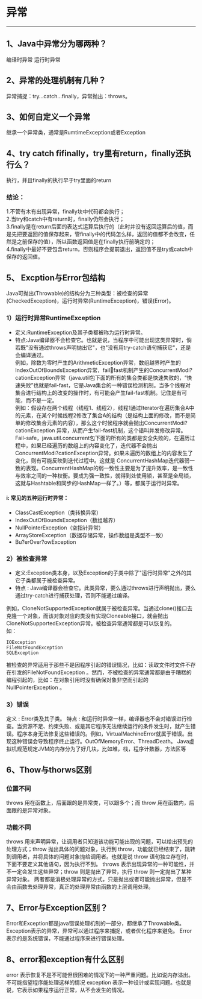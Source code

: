 # 异常

---


## 1、Java中异常分为哪两种？
编译时异常
		运行时异常

## 2、异常的处理机制有几种？
异常捕捉：try…catch…finally，异常抛出：throws。

## 3、如何自定义一个异常
继承一个异常类，通常是RumtimeException或者Exception

## 4、try catch fifinally，try里有return，finally还执行么？
执行，并且finally的执行早于try里面的return<br>

### 结论：
1.不管有木有出现异常，finally块中代码都会执行；<br>
2.当try和catch中有return时，finally仍然会执行；<br>
3.finally是在return后面的表达式运算后执行的（此时并没有返回运算后的值，而是先把要返回的值保存起来，管finally中的代码怎么样，返回的值都不会改变，任然是之前保存的值），所以函数返回值是在finally执行前确定的；<br>
4.finally中最好不要包含return，否则程序会提前退出，返回值不是try或catch中保存的返回值。

## 5、 Excption与Error包结构
Java可抛出(Throwable)的结构分为三种类型：被检查的异常(CheckedException)，运行时异常(RuntimeException)，错误(Error)。
### 1）运行时异常RuntimeException
- 定义:RuntimeException及其子类都被称为运行时异常。<br>
- 特点:Java编译器不会检查它。也就是说，当程序中可能出现这类异常时，倘若既"没有通过throws声明抛出它"，也"没有用try-catch语句捕获它"，还是会编译通过。<br>
例如，除数为零时产生的ArithmeticException异常，数组越界时产生的IndexOutOfBoundsException异常，fail￾fast机制产生的ConcurrentModi?cationException异常（java.util包下面的所有的集合类都是快速失败的，“快速失败”也就是fail-fast，它是Java集合的一种错误检测机制。当多个线程对集合进行结构上的改变的操作时，有可能会产生fail-fast机制。记住是有可能，而不是一定。<br>
例如：假设存在两个线程（线程1、线程2），线程1通过Iterator在遍历集合A中的元素，在某个时候线程2修改了集合A的结构（是结构上面的修改，而不是简单的修改集合元素的内容），那么这个时候程序就会抛出ConcurrentModi?cationException 异常，从而产生fail-fast机制，这个错叫并发修改异常。Fail-safe，java.util.concurrent包下面的所有的类都是安全失败的，在遍历过程中，如果已经遍历的数组上的内容变化了，迭代器不会抛出ConcurrentModi?cationException异常。如果未遍历的数组上的内容发生了变化，则有可能反映到迭代过程中。这就是
ConcurrentHashMap迭代器弱一致的表现。ConcurrentHashMap的弱一致性主要是为了提升效率，是一致性与效率之间的一种权衡。要成为强一致性，就得到处使用锁，甚至是全局锁，这就与Hashtable和同步的HashMap一样了。）等，都属于运行时异常。

#### i: 常见的五种运行时异常：
- ClassCastException（类转换异常）
- IndexOutOfBoundsException（数组越界）
- NullPointerException（空指针异常）
- ArrayStoreException（数据存储异常，操作数组是类型不一致）
- Bu?erOver?owException

### 2）被检查异常
- 定义:Exception类本身，以及Exception的子类中除了"运行时异常"之外的其它子类都属于被检查异常。<br>
- 特点 : Java编译器会检查它。此类异常，要么通过throws进行声明抛出，要么通过try-catch进行捕获处理，否则不能通过编译。<br>

例如，CloneNotSupportedException就属于被检查异常。当通过clone()接口去克隆一个对象，而该对象对应的类没有实现Cloneable接口，就会抛出CloneNotSupportedException异常。被检查异常通常都是可以恢复的。<br>
如：



```
IOException
FileNotFoundException
SQLException
```

被检查的异常适用于那些不是因程序引起的错误情况，比如：读取文件时文件不存在引发的FileNotFoundException 。然而，不被检查的异常通常都是由于糟糕的编程引起的，比如：在对象引用时没有确保对象非空而引起的 NullPointerException 。

### 3）错误
定义 : Error类及其子类。
特点 : 和运行时异常一样，编译器也不会对错误进行检查。当资源不足、约束失败、或是其它程序无法继续运行的条件发生时，就产生错误。程序本身无法修复这些错误的。例如，VirtualMachineError就属于错误。出现这种错误会导致程序终止运行。OutOfMemoryError、ThreadDeath。
Java虚拟机规范规定JVM的内存分为了好几块，比如堆，栈，程序计数器，方法区等

## 6、Thow与thorws区别
### 位置不同
throws 用在函数上，后面跟的是异常类，可以跟多个；而 throw 用在函数内，后面跟的是异常对象。

### 功能不同 
throws
用来声明异常，让调用者只知道该功能可能出现的问题，可以给出预先的处理方式；throw 抛出具体的问题对象，执行到 throw，功能就已经结束了，跳转到调用者，并将具体的问题对象抛给调用者。也就是说 throw 语句独立存在时，下面不要定义其他语句，因为执行不到。 throws 表示出现异常的一种可能性，并不一定会发生这些异常；throw 则是抛出了异常，执行 throw 则一定抛出了某种异常对象。 两者都是消极处理异常的方式，只是抛出或者可能抛出异常，但是不会由函数去处理异常，真正的处理异常由函数的上层调用处理。

## 7、Error与Exception区别？
Error和Exception都是java错误处理机制的一部分，都继承了Throwable类。<br>
Exception表示的异常，异常可以通过程序来捕捉，或者优化程序来避免。
Error表示的是系统错误，不能通过程序来进行错误处理。

## 8、error和exception有什么区别
error 表示恢复不是不可能但很困难的情况下的一种严重问题。比如说内存溢出。不可能指望程序能处理这样的情况 exception 表示一种设计或实现问题。也就是说，它表示如果程序运行正常，从不会发生的情况。